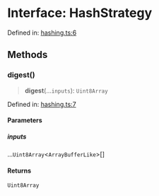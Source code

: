 # Interface: HashStrategy

Defined in: [hashing.ts:6](https://github.com/dcdpr/did-btcr2-js/blob/c82bc5c69016e1146a0c52c6e6b21621f5abd6d4/packages/smt/src/hashing.ts#L6)

## Methods

### digest()

> **digest**(...`inputs`): `Uint8Array`

Defined in: [hashing.ts:7](https://github.com/dcdpr/did-btcr2-js/blob/c82bc5c69016e1146a0c52c6e6b21621f5abd6d4/packages/smt/src/hashing.ts#L7)

#### Parameters

##### inputs

...`Uint8Array`&lt;`ArrayBufferLike`&gt;[]

#### Returns

`Uint8Array`
